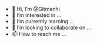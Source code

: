 - 👋 Hi, I’m @Gitmanhi
- 👀 I’m interested in ...
- 🌱 I’m currently learning ...
- 💞️ I’m looking to collaborate on ...
- 📫 How to reach me ...

<!---
Gitmanhi/Gitmanhi is a ✨ special ✨ repository because its `README.md` (this file) appears on your GitHub profile.
You can click the Preview link to take a look at your changes.
--->
